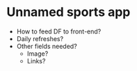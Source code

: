 # Unnamed sports app

- How to feed DF to front-end?
- Daily refreshes?
- Other fields needed?
  - Image?
  - Links?
